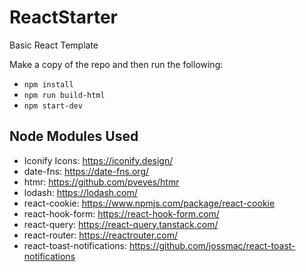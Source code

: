 # ReactStarter
Basic React Template

Make a copy of the repo and then run the following:

* `npm install`
* `npm run build-html`
* `npm start-dev`

## Node Modules Used
* Iconify Icons: https://iconify.design/
* date-fns: https://date-fns.org/
* htmr: https://github.com/pveyes/htmr
* lodash: https://lodash.com/
* react-cookie: https://www.npmjs.com/package/react-cookie
* react-hook-form: https://react-hook-form.com/
* react-query: https://react-query.tanstack.com/
* react-router: https://reactrouter.com/
* react-toast-notifications: https://github.com/jossmac/react-toast-notifications
